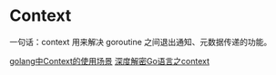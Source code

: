 # Context

一句话：context 用来解决 goroutine 之间退出通知、元数据传递的功能。

[golang中Context的使用场景](https://www.cnblogs.com/yjf512/p/10399190.html)
[深度解密Go语言之context](https://zhuanlan.zhihu.com/p/68792989)